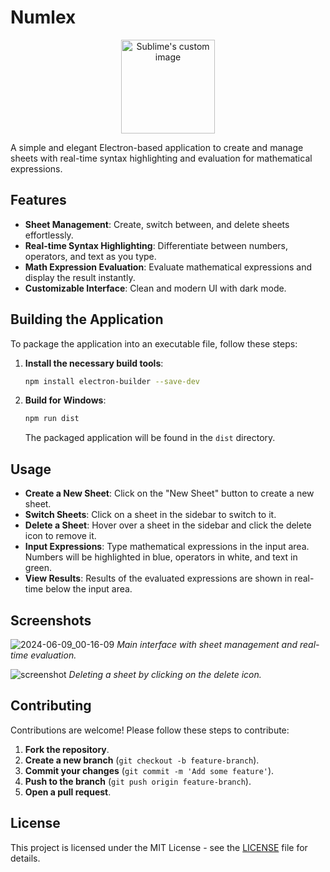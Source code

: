 # Numlex

<p align="center">
  <img src="https://i.ibb.co/fCsBtDq/numlex.png" alt="Sublime's custom image" width="150px" height="150px"/>
</p>
A simple and elegant Electron-based application to create and manage sheets with real-time syntax highlighting and evaluation for mathematical expressions.

## Features

- **Sheet Management**: Create, switch between, and delete sheets effortlessly.
- **Real-time Syntax Highlighting**: Differentiate between numbers, operators, and text as you type.
- **Math Expression Evaluation**: Evaluate mathematical expressions and display the result instantly.
- **Customizable Interface**: Clean and modern UI with dark mode.

## Building the Application

To package the application into an executable file, follow these steps:

1. **Install the necessary build tools**:
    ```sh
    npm install electron-builder --save-dev
    ```

2. **Build for Windows**:
    ```sh
    npm run dist
    ```

   The packaged application will be found in the `dist` directory.

## Usage

- **Create a New Sheet**: Click on the "New Sheet" button to create a new sheet.
- **Switch Sheets**: Click on a sheet in the sidebar to switch to it.
- **Delete a Sheet**: Hover over a sheet in the sidebar and click the delete icon to remove it.
- **Input Expressions**: Type mathematical expressions in the input area. Numbers will be highlighted in blue, operators in white, and text in green.
- **View Results**: Results of the evaluated expressions are shown in real-time below the input area.

## Screenshots

![2024-06-09_00-16-09](https://github.com/Qulierm/Numlex/assets/132899713/f69f2f4e-5b96-4fb2-a0ff-7f057927cf81)
*Main interface with sheet management and real-time evaluation.*

![screenshot](https://github.com/Qulierm/Numlex/assets/132899713/d34577b4-7c63-4c5c-8698-61ded1e9d785)
*Deleting a sheet by clicking on the delete icon.*

## Contributing

Contributions are welcome! Please follow these steps to contribute:

1. **Fork the repository**.
2. **Create a new branch** (`git checkout -b feature-branch`).
3. **Commit your changes** (`git commit -m 'Add some feature'`).
4. **Push to the branch** (`git push origin feature-branch`).
5. **Open a pull request**.

## License

This project is licensed under the MIT License - see the [LICENSE](LICENSE) file for details.
